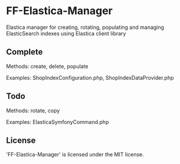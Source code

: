 FF-Elastica-Manager
================

Elastica manager for creating, rotating, populating and managing ElasticSearch indexes using Elastica client library


Complete
-------

Methods: create, delete, populate

Examples: ShopIndexConfiguration.php, ShopIndexDataProvider.php


Todo
-------

Methods: rotate, copy

Examples: ElasticaSymfonyCommand.php


License
-------

'FF-Elastica-Manager' is licensed under the MIT license.
